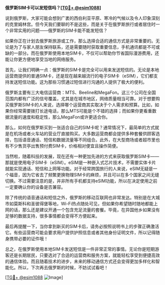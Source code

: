 **俄罗斯SIM卡可以发短信吗？[[TG💪+ @esim1088](https://t.me/s/esim1088)]**

说到俄罗斯，大家可能会想到广袤的西伯利亚平原、寒冷的气候以及令人印象深刻的克里姆林宫。但今天我们要聊的不是这些，而是关于在俄罗斯旅行或者居住时一个非常实用的问题——俄罗斯的SIM卡能不能发短信？

如果你正在计划去俄罗斯旅游或工作，那么选择合适的通信方式是非常重要的。无论是为了与家人朋友保持联系，还是需要随时获取重要信息，手机通讯都是不可或缺的一部分。而在俄罗斯使用本地SIM卡，不仅可以帮助你节省国际漫游费用，还能让你更方便地享受当地的网络服务。

首先，让我们明确一点：俄罗斯的SIM卡是完全可以用来发送短信的。无论是本地运营商提供的普通SIM卡，还是现在越来越流行的电子SIM卡（eSIM），它们都支持发送短信功能。这为那些习惯通过短信进行沟通的人提供了极大的便利。

俄罗斯主要有三大电信运营商：MTS、Beeline和MegaFon。这三个公司在全国范围内都有广泛的信号覆盖，尤其是在城市地区，网络质量相当可靠。对于想要购买俄罗斯SIM卡的人来说，选择哪个运营商其实取决于个人需求和预算。比如，如果你经常需要拨打长途电话，那么MTS可能是个不错的选择；而如果你更看重数据流量的速度和稳定性，那么MegaFon或许更适合你。

那么，如何在俄罗斯买到一张适合自己的SIM卡呢？通常情况下，最简单的方式就是在机场或者火车站的营业厅直接购买。大多数运营商都会提供多种套餐供顾客选择，包括语音通话、短信和数据流量等不同组合。此外，在大型商场或者超市里也有不少售货亭出售预付费SIM卡，价格相对便宜且操作简便。

当然啦，随着科技的发展，现在还有一种更加先进的方式来获取俄罗斯SIM卡——那就是使用电子SIM卡（eSIM）。eSIM是一种嵌入式芯片技术，不需要实体卡片就能实现通话、短信和上网等功能。对于经常跨国旅行的人来说，eSIM无疑是一个福音，因为它省去了频繁更换物理SIM卡的麻烦，并且可以在多个国家之间无缝切换。不过需要注意的是，并非所有手机都支持eSIM功能，所以在决定使用之前一定要确认你的设备是否兼容。

除了传统的语音通话和短信之外，俄罗斯的移动互联网也非常发达。特别是在大城市如莫斯科和圣彼得堡等地，Wi-Fi热点随处可见，但如果你希望随时随地都能上网的话，那么还是建议开通一个包含充足流量的套餐。毕竟，在异国他乡如果没有足够的数据支持，很多事情都会变得不方便起来。

最后再提醒一下，当你拿到新买的SIM卡后，请务必按照说明书上的步骤正确激活它。有些运营商可能会要求用户提供护照信息或者其他身份证明文件，所以记得随身携带必要的证件哦！

总之，在俄罗斯使用本地SIM卡发送短信是一件非常正常的事情。无论你是短期游客还是长期居民，只要选对了合适的运营商和服务方案，就能轻松享受到便捷高效的通信体验。而且随着技术的进步，未来的移动通信方式还会变得更加多样化和智能化。所以，下次再去俄罗斯的时候，不妨试试看吧！

[[TG💪+ @esim1088](https://t.me/s/esim1088) ![Image](https://i.postimg.cc/4NQfJmqS/Snipaste-2025-05-13-00-14-12.png)]